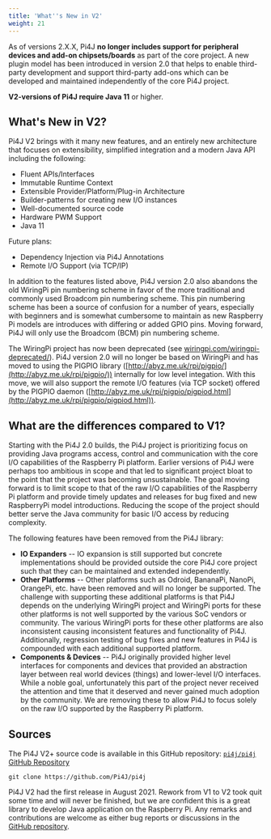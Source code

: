 ```yaml
---
title: 'What''s New in V2'
weight: 21
---
```


As of versions 2.X.X, Pi4J **no longer includes support for peripheral devices and add-on chipsets/boards** as part of the core project. A new plugin model has been introduced in version 2.0 that helps to enable third-party development and support third-party add-ons which can be developed and maintained independently of the core Pi4J project. 

**V2-versions of Pi4J require Java 11** or higher.

## What's New in V2?

Pi4J V2 brings with it many new features, and an entirely new architecture that focuses on 
extensibility, simplified integration and a modern Java API including the following:

* Fluent APIs/Interfaces
* Immutable Runtime Context
* Extensible Provider/Platform/Plug-in Architecture
* Builder-patterns for creating new I/O instances
* Well-documented source code
* Hardware PWM Support
* Java 11

Future plans:

* Dependency Injection via Pi4J Annotations
* Remote I/O Support (via TCP/IP)

In addition to the features listed above, Pi4J version 2.0 also abandons the old WiringPi pin numbering scheme in favor
of the more traditional and commonly used Broadcom pin numbering scheme.  This pin numbering scheme has been a source of 
confusion for a number of years, especially with beginners and is somewhat cumbersome to maintain as new Raspberry Pi 
models are introduces with differing or added GPIO pins.  Moving forward, Pi4J will only use the Broadcom (BCM) pin 
numbering scheme.  

The WiringPi project has now been deprecated (see [wiringpi.com/wiringpi-deprecated/](http://wiringpi.com/wiringpi-deprecated/)). 
Pi4J version 2.0 will no longer be based on WiringPi and has moved to using the PIGPIO library 
([http://abyz.me.uk/rpi/pigpio/](http://abyz.me.uk/rpi/pigpio/)) internally for low level integation. 
With this move, we will also support the remote I/O features (via TCP socket) offered by the PIGPIO daemon 
([http://abyz.me.uk/rpi/pigpio/pigpiod.html](http://abyz.me.uk/rpi/pigpio/pigpiod.html)).

## What are the differences compared to V1?

Starting with the Pi4J 2.0 builds, the Pi4J project is prioritizing focus on providing Java programs access, 
control and communication with the core I/O capabilities of the Raspberry Pi platform. Earlier versions of Pi4J were 
perhaps too ambitious in scope and that led to significant project bloat to the point that the project was becoming 
unsustainable. The goal moving forward is to limit scope to that of the raw I/O capabilities of the Raspberry Pi 
platform and provide timely updates and releases for bug fixed and new RaspberryPi model introductions. Reducing 
the scope of the project should better serve the Java community for basic I/O access by reducing complexity.

The following features have been removed from the Pi4J library:

* **IO Expanders** -- IO expansion is still supported but concrete implementations should be provided outside the core Pi4J core project such that they can be maintained and extended independently.
* **Other Platforms** -- Other platforms such as Odroid, BananaPi, NanoPi, OrangePi, etc. have been removed and will no longer be supported. The challenge with supporting these additional platforms is that Pi4J depends on the underlying WiringPi project and WiringPi ports for these other platforms is not well supported by the various SoC vendors or community. The various WiringPi ports for these other platforms are also inconsistent causing inconsistent features and functionality of Pi4J. Additionally, regression testing of bug fixes and new features in Pi4J is compounded with each additional supported platform.
* **Components & Devices** -- Pi4J originally provided higher level interfaces for components and devices that provided an abstraction layer between real world devices (things) and lower-level I/O interfaces. While a noble goal, unfortunately this part of the project never received the attention and time that it deserved and never gained much adoption by the community. We are removing these to allow Pi4J to focus solely on the raw I/O supported by the Raspberry Pi platform.

## Sources

The Pi4J V2+ source code is available in this GitHub repository: [`pi4j/pi4j` GitHub Repository](https://github.com/Pi4J/pi4j)

```shell
git clone https://github.com/Pi4J/pi4j
```

Pi4J V2 had the first release in August 2021. Rework from V1 to V2 took quit some time and will never be finished, but we are confident this is a great library to develop Java application on the Raspberry Pi. Any remarks and contributions are welcome as either bug reports or discussions in the [GitHub repository](https://github.com/Pi4J/pi4j).